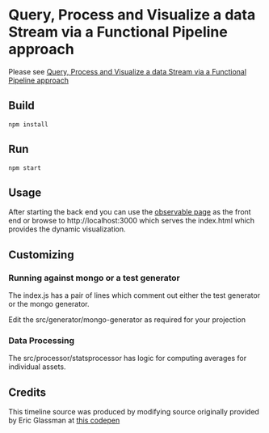# Query, Process and Visualize a data Stream via a Functional Pipeline approach

Please see [Query, Process and Visualize a data Stream via a Functional Pipeline approach](https://beta.observablehq.com/@bayeslife/stream-query-process-and-visualize-via-a-functional-pipeli)

## Build

```
npm install
```

## Run 
```
npm start
```

## Usage

After starting the back end you can use the [observable page](https://beta.observablehq.com/@bayeslife/stream-query-process-and-visualize-via-a-functional-pipeli) 
as the front end or browse to http://localhost:3000 which serves the index.html which provides the dynamic visualization.

## Customizing
### Running against mongo or a test generator

The index.js has a pair of lines which comment out either the test generator or the mongo generator.

Edit the src/generator/mongo-generator as required for your projection

### Data Processing

The src/processor/statsprocessor has logic for computing averages for individual assets.

## Credits

This timeline source was produced by modifying source originally provided by Eric Glassman at [this codepen](https://codepen.io/manglass/pen/MvLBRz)